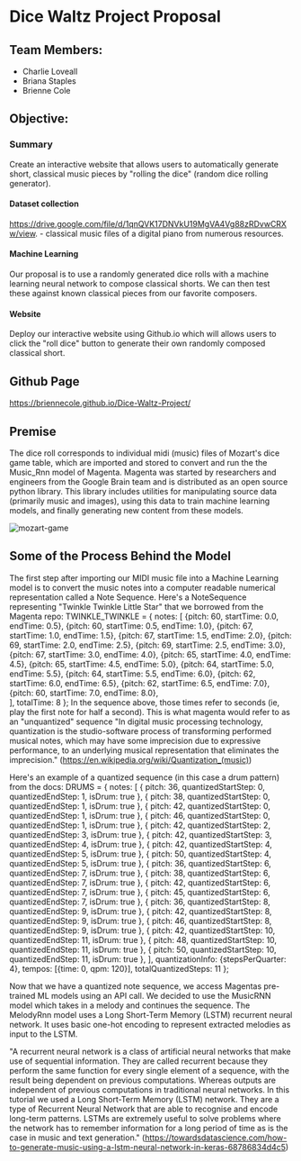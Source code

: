 # Dice Waltz Project Proposal

## Team Members:
- Charlie Loveall 
- Briana Staples
- Brienne Cole

## Objective:
### Summary
Create an interactive website that allows users to automatically generate short, classical music pieces by "rolling the dice" (random dice rolling generator).

#### Dataset collection
https://drive.google.com/file/d/1qnQVK17DNVkU19MgVA4Vg88zRDvwCRXw/view. - classical music files of a digital piano from numerous resources.

#### Machine Learning
Our proposal is to use a randomly generated dice rolls with a machine learning neural network to compose classical shorts. We can then test these against known classical pieces from our favorite composers.

#### Website
Deploy our interactive website using Github.io which will allows users to click the "roll dice" button to generate their own randomly composed classical short.

## Github Page
https://briennecole.github.io/Dice-Waltz-Project/


## Premise
The dice roll corresponds to individual midi (music) files of Mozart's dice game table, which are imported and stored to convert and run the the Music_Rnn model of Magenta. Magenta was started by researchers and engineers from the Google Brain team and is distributed as an open source python library. This library includes utilities for manipulating source data (primarily music and images), using this data to train machine learning models, and finally generating new content from these models.


![mozart-game](https://user-images.githubusercontent.com/75045133/121566369-4a316b80-c9d2-11eb-8bee-43fff154681c.jpg)

## Some of the Process Behind the Model

The first step after importing our MIDI music file into a Machine Learning model is to convert the music notes into a computer readable numerical representation called a Note Sequence. 
Here's a NoteSequence representing "Twinkle Twinkle Little Star" that we borrowed from the Magenta repo:
TWINKLE_TWINKLE = {
  notes: [
    {pitch: 60, startTime: 0.0, endTime: 0.5},
    {pitch: 60, startTime: 0.5, endTime: 1.0},
    {pitch: 67, startTime: 1.0, endTime: 1.5},
    {pitch: 67, startTime: 1.5, endTime: 2.0},
    {pitch: 69, startTime: 2.0, endTime: 2.5},
    {pitch: 69, startTime: 2.5, endTime: 3.0},
    {pitch: 67, startTime: 3.0, endTime: 4.0},
    {pitch: 65, startTime: 4.0, endTime: 4.5},
    {pitch: 65, startTime: 4.5, endTime: 5.0},
    {pitch: 64, startTime: 5.0, endTime: 5.5},
    {pitch: 64, startTime: 5.5, endTime: 6.0},
    {pitch: 62, startTime: 6.0, endTime: 6.5},
    {pitch: 62, startTime: 6.5, endTime: 7.0},
    {pitch: 60, startTime: 7.0, endTime: 8.0},  
  ],
  totalTime: 8
};
In the sequence above, those times refer to seconds (ie, play the first note for half a second). This is what magenta would refer to as an "unquantized" sequence
"In digital music processing technology, quantization is the studio-software process of transforming performed musical notes, which may have some imprecision due to expressive performance, to an underlying musical representation that eliminates the imprecision."
(https://en.wikipedia.org/wiki/Quantization_(music))

Here's an example of a quantized sequence (in this case a drum pattern) from the docs:
DRUMS = {
  notes: [
    { pitch: 36, quantizedStartStep: 0, quantizedEndStep: 1, isDrum: true },
    { pitch: 38, quantizedStartStep: 0, quantizedEndStep: 1, isDrum: true },
    { pitch: 42, quantizedStartStep: 0, quantizedEndStep: 1, isDrum: true },
    { pitch: 46, quantizedStartStep: 0, quantizedEndStep: 1, isDrum: true },
    { pitch: 42, quantizedStartStep: 2, quantizedEndStep: 3, isDrum: true },
    { pitch: 42, quantizedStartStep: 3, quantizedEndStep: 4, isDrum: true },
    { pitch: 42, quantizedStartStep: 4, quantizedEndStep: 5, isDrum: true },
    { pitch: 50, quantizedStartStep: 4, quantizedEndStep: 5, isDrum: true },
    { pitch: 36, quantizedStartStep: 6, quantizedEndStep: 7, isDrum: true },
    { pitch: 38, quantizedStartStep: 6, quantizedEndStep: 7, isDrum: true },
    { pitch: 42, quantizedStartStep: 6, quantizedEndStep: 7, isDrum: true },
    { pitch: 45, quantizedStartStep: 6, quantizedEndStep: 7, isDrum: true },
    { pitch: 36, quantizedStartStep: 8, quantizedEndStep: 9, isDrum: true },
    { pitch: 42, quantizedStartStep: 8, quantizedEndStep: 9, isDrum: true },
    { pitch: 46, quantizedStartStep: 8, quantizedEndStep: 9, isDrum: true },
    { pitch: 42, quantizedStartStep: 10, quantizedEndStep: 11, isDrum: true },
    { pitch: 48, quantizedStartStep: 10, quantizedEndStep: 11, isDrum: true },
    { pitch: 50, quantizedStartStep: 10, quantizedEndStep: 11, isDrum: true },
  ],
  quantizationInfo: {stepsPerQuarter: 4},
  tempos: [{time: 0, qpm: 120}],
  totalQuantizedSteps: 11
};

Now that we have a quantized note sequence, we access Magentas pre-trained ML models using an API call. We decided to use the MusicRNN model which takes in a melody and continues the sequence. 
The MelodyRnn model uses a Long Short-Term Memory (LSTM) recurrent neural network. It uses basic one-hot encoding to represent extracted melodies as input to the LSTM.

"A recurrent neural network is a class of artificial neural networks that make use of sequential information. They are called recurrent because they perform the same function for every single element of a sequence, with the result being dependent on previous computations. Whereas outputs are independent of previous computations in traditional neural networks.
In this tutorial we used a Long Short-Term Memory (LSTM) network. They are a type of Recurrent Neural Network that are able to recognise and encode long-term patterns. LSTMs are extremely useful to solve problems where the network has to remember information for a long period of time as is the case in music and text generation."
(https://towardsdatascience.com/how-to-generate-music-using-a-lstm-neural-network-in-keras-68786834d4c5)






